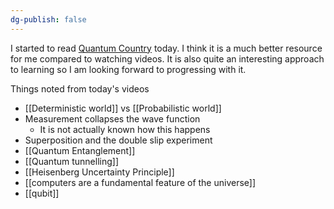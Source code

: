 ```yaml
---
dg-publish: false
---
```

I started to read [Quantum Country](https://quantum.country/) today. I think it is a much better resource for me compared to watching videos. It is also quite an interesting approach to learning so I am looking forward to progressing with it. 


Things noted from today's videos 
- [[Deterministic world]] vs [[Probabilistic world]]
- Measurement collapses the wave function
	- It is not actually known how this happens 
- Superposition and the double slip experiment 
- [[Quantum Entanglement]]
- [[Quantum tunnelling]]
- [[Heisenberg Uncertainty Principle]] 
- [[computers are a fundamental feature of the universe]] 
- [[qubit]]
